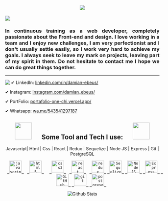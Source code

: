 <h1 align="center">
  <a href="https://git.io/typing-svg">
    <img src="https://readme-typing-svg.herokuapp.com/?lines=Hello,+There!+👋;Welcome+to+my+GitHub....;Nice+to+meet+you!&center=true&size=30">
  </a>
</h1
<hr>
<img align="center" src="https://c.tenor.com/yeqrkb29sOIAAAAC/mikey-tokyo-revengers-mikey.gif">

<h3 align="justify">In continuous training as a web developer, completely passionate about the Front-end and design.
I love working in a team and I enjoy new challenges, I am very perfectionist and I don't usually settle easily, so I work very hard to achieve my goals.
I always seek to leave my mark on projects, leaving part of my spirit in them.
Do not hesitate to contact me
I hope we can do great things together. </h3>

<hr>
<img align="left" src="https://orhun.dev/img/crow.png">

✔ LinkedIn: [linkedin.com/in/damian-ebeus/](https://www.linkedin.com/in/damian-ebeus/)

✔ Instagram: [instagram.com/damian_ebeus/](https://www.instagram.com/damian_ebeus/)

✔ PortFolio: [portafolio-one-chi.vercel.app/](https://portafolio-one-chi.vercel.app/)

✔ Whatsapp: [wa.me/543541297187](https://wa.me/543541297187)


 <h2 align="center"><img height="55" src="https://www.gifsanimados.org/data/media/1754/cuervo-imagen-animada-0006.gif"/>   Some Tool and Tech I use:   <img height="55" src="https://www.gifsanimados.org/data/media/1754/cuervo-imagen-animada-0006.gif"/> </h2>
<P align="center">
Javascript| Html | Css | React | Redux | Sequelize | Node JS | Express | Git | PostgreSQL  
</P>

<p align ="center"> 
<code><a href="https://developer.mozilla.org/en-US/docs/Web/JavaScript" target="_blank"> <img src="https://upload.wikimedia.org/wikipedia/commons/thumb/9/99/Unofficial_JavaScript_logo_2.svg/1024px-Unofficial_JavaScript_logo_2.svg.png" alt="javascript" width="40" height="40"/> </a> </code>
<code><a href="https://www.w3.org/html/" target="_blank"> <img src="https://upload.wikimedia.org/wikipedia/commons/thumb/3/38/HTML5_Badge.svg/600px-HTML5_Badge.svg.png" alt="html5" width="40" height="40"/> </a>  </code>
<code><a href="https://www.w3schools.com/css/" target="_blank"> <img src="https://cdn4.iconfinder.com/data/icons/social-media-logos-6/512/121-css3-512.png" alt="css3" width="40" height="40"/> </a> </code>
<code><a href="https://reactjs.org/" target="_blank"> <img src="https://seeklogo.com/images/R/react-logo-7B3CE81517-seeklogo.com.png" alt="react" width="40" height="40"/> </a> </code>
<code><a href="https://redux.js.org" target="_blank"> <img src="https://seeklogo.com/images/R/redux-logo-9CA6836C12-seeklogo.com.png" alt="redux" width="40" height="40"/> </a></code>
<code><a href="https://sequelize.org/" target="_blank"> <img src="https://res.cloudinary.com/genaro-bercini/image/upload/v1653669572/Portfolio/Skills/sequelize_tfgs7y.png" alt="Sequelize" title='Sequelize' width="40" height="40"/> </a></code>
<code><a href="https://nodejs.org/en/about/" target="_blank"> <img src="https://res.cloudinary.com/genaro-bercini/image/upload/v1653669571/Portfolio/Skills/nodejs_bgxv7g.png" alt="NodeJS" title='NodeJS' width="40" height="40"/> </a></code>
<code><a href="https://expressjs.com/en/" target="_blank"> <img src="https://res.cloudinary.com/genaro-bercini/image/upload/v1653669555/Portfolio/Skills/express_cajcvz.png" alt="Express" title='Express' width="40" height="40"/> </a></code>
<code><a href="https://github.com/" target="_blank"> <img src="https://res.cloudinary.com/genaro-bercini/image/upload/v1653669571/Portfolio/Skills/github_ozvo4h.png" alt="GitHub" title='GitHub' width="40" height="40"/> </a></code>
<code><a href="https://git-scm.com/" target="_blank"> <img src="https://www.vectorlogo.zone/logos/git-scm/git-scm-icon.svg" alt="git" width="40" height="40"/> </a></code> 
<code><a href="https://www.postgresql.org" target="_blank"> <img src="https://upload.wikimedia.org/wikipedia/commons/thumb/2/29/Postgresql_elephant.svg/1200px-Postgresql_elephant.svg.png" alt="postgresql" width="40" height="40"/> </a> </code>



  </p >

<p align="center">
        <img src="https://raw.githubusercontent.com/mayhemantt/mayhemantt/Update/svg/Bottom.svg" alt="Github Stats" />
</p>
